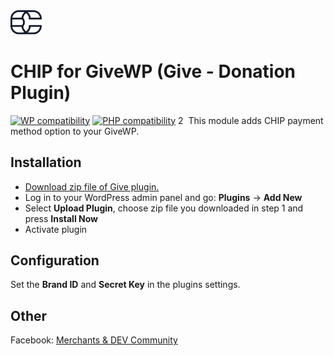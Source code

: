 <img src="./assets/logo.svg" alt="drawing" width="50"/>

# CHIP for GiveWP (Give - Donation Plugin)
[![WP compatibility](https://plugintests.com/plugins/wporg/chip-for-givewp/wp-badge.svg)](https://plugintests.com/plugins/wporg/chip-for-givewp/latest)
[![PHP compatibility](https://plugintests.com/plugins/wporg/chip-for-givewp/php-badge.svg)](https://plugintests.com/plugins/wporg/chip-for-givewp/latest)
2
​
This module adds CHIP payment method option to your GiveWP.

## Installation

* [Download zip file of Give plugin.](https://github.com/CHIPAsia/chip-for-givewp/archive/refs/heads/main.zip)
* Log in to your WordPress admin panel and go: **Plugins** -> **Add New**
* Select **Upload Plugin**, choose zip file you downloaded in step 1 and press **Install Now**
* Activate plugin

## Configuration

Set the **Brand ID** and **Secret Key** in the plugins settings.

## Other

Facebook: [Merchants & DEV Community](https://www.facebook.com/groups/3210496372558088)